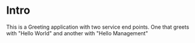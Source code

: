 # Intro
This is a Greeting application with two service end points. One that greets with "Hello World" and another with "Hello Management"
